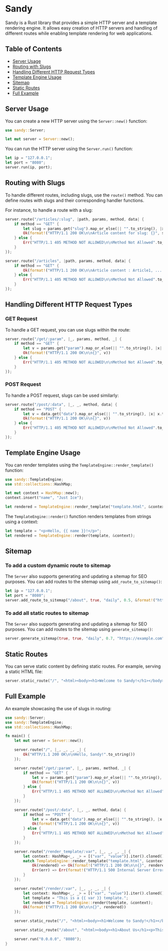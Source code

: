 # Sandy

Sandy is a Rust library that provides a simple HTTP server and a template rendering engine. It allows easy creation of HTTP servers and handling of different routes while enabling template rendering for web applications.

## Table of Contents

- [Server Usage](#server-usage)
- [Routing with Slugs](#routing-with-slugs)
- [Handling Different HTTP Request Types](#handling-different-http-request-types)
- [Template Engine Usage](#template-engine-usage)
- [Sitemap](#sitemap)
- [Static Routes](#static-routes)
- [Full Example](#full-example)

## Server Usage

You can create a new HTTP server using the `Server::new()` function:

```rust
use sandy::Server;

let mut server = Server::new();
```

You can run the HTTP server using the `Server.run()` function:

```rust
let ip = "127.0.0.1";
let port = "8080";
server.run(ip, port);
```

## Routing with Slugs

To handle different routes, including slugs, use the `route()` method. You can define routes with slugs and their corresponding handler functions.

For instance, to handle a route with a slug:

```rust
server.route("/articles/:slug", |path, params, method, data| {
    if method == "GET" {
        let slug = params.get("slug").map_or_else(|| "".to_string(), |x| x.to_string());
        Ok(format!("HTTP/1.1 200 OK\n\nArticle content for slug: {}", slug))
    } else {
        Err("HTTP/1.1 405 METHOD NOT ALLOWED\n\nMethod Not Allowed".to_string())
    }
});
```

```rust
server.route("/articles", |path, params, method, data| {
    if method == "GET" {
        Ok(format!("HTTP/1.1 200 OK\n\nArticle content : Article1, ...."))
    } else {
        Err("HTTP/1.1 405 METHOD NOT ALLOWED\n\nMethod Not Allowed".to_string())
    }
});
```

## Handling Different HTTP Request Types

### GET Request

To handle a GET request, you can use slugs within the route:

```rust
server.route("/get/:param", |_, params, method, _| {
    if method == "GET" {
        let v = params.get("param").map_or_else(|| "".to_string(), |x| x.to_string());
        Ok(format!("HTTP/1.1 200 OK\n\n{}", v))
    } else {
        Err("HTTP/1.1 405 METHOD NOT ALLOWED\n\nMethod Not Allowed".to_string())
    }
});
```

### POST Request

To handle a POST request, slugs can be used similarly:

```rust
server.route("/post/:data", |_, _, method, data| {
    if method == "POST" {
        let v = data.get("data").map_or_else(|| "".to_string(), |x| x.to_string());
        Ok(format!("HTTP/1.1 200 OK\n\n{}", v))
    } else {
        Err("HTTP/1.1 405 METHOD NOT ALLOWED\n\nMethod Not Allowed".to_string())
    }
});
```

## Template Engine Usage

You can render templates using the `TemplateEngine::render_template()` function:

```rust
use sandy::TemplateEngine;
use std::collections::HashMap;

let mut context = HashMap::new();
context.insert("name", "Just Ice");

let rendered = TemplateEngine::render_template("template.html", &context);

```

The `TemplateEngine::render()` function renders templates from strings using a context:

```rust
let template = "<p>Hello, {{ name }}!</p>";
let rendered = TemplateEngine::render(template, &context);
```

## Sitemap

### To add a custom dynamic route to sitemap

The `Server` also supports generating and updating a sitemap for SEO purposes. You can add routes to the sitemap using `add_route_to_sitemap()`:

```rust
let ip = "127.0.0.1";
let port = "8080";
server.add_route_to_sitemap("/about", true, "daily", 0.5, &format!("http://{}:{}", ip, port));
```

### To add all static routes to sitemap

The `Server` also supports generating and updating a sitemap for SEO purposes. You can add routes to the sitemap using `generate_sitemap()`:

```rust
server.generate_sitemap(true, true, "daily", 0.7, "https://example.com");
```

## Static Routes

You can serve static content by defining static routes. For example, serving a static HTML file:

```rust
server.static_route("/", "<html><body><h1>Welcome to Sandy!</h1></body></html>");
```

## Full Example

An example showcasing the use of slugs in routing:

```rust
use sandy::Server;
use sandy::TemplateEngine;
use std::collections::HashMap;

fn main() {
    let mut server = Server::new();

    server.route("/", |_, _, _, _| {
        Ok("HTTP/1.1 200 OK\n\nHello, Sandy!".to_string())
    });

    server.route("/get/:param", |_, params, method, _| {
        if method == "GET" {
            let v = params.get("param").map_or_else(|| "".to_string(), |x| x.to_string());
            Ok(format!("HTTP/1.1 200 OK\n\n{}", v))
        } else {
            Err("HTTP/1.1 405 METHOD NOT ALLOWED\n\nMethod Not Allowed".to_string())
        }
    });

    server.route("/post/:data", |_, _, method, data| {
        if method == "POST" {
            let v = data.get("data").map_or_else(|| "".to_string(), |x| x.to_string());
            Ok(format!("HTTP/1.1 200 OK\n\n{}", v))
        } else {
            Err("HTTP/1.1 405 METHOD NOT ALLOWED\n\nMethod Not Allowed".to_string())
        }
    });

    server.route("/render_template/:var", |_, _, _, _| {
        let context: HashMap<_, _> = [("var", "value")].iter().cloned().collect();
        match TemplateEngine::render_template("template.html", &context) {
            Ok(rendered) => Ok(format!("HTTP/1.1 200 OK\n\n{}", rendered)),
            Err(err) => Err(format!("HTTP/1.1 500 Internal Server Error\n\n{}", err)),
        }
    });

    server.route("/render/:var", |_, _, _, _| {
        let context: HashMap<_, _> = [("var", "value")].iter().cloned().collect();
        let template = "This is a {{ var }} template.";
        let rendered = TemplateEngine::render(template, &context);
        Ok(format!("HTTP/1.1 200 OK\n\n{}", rendered))
    });

    server.static_route("/", "<html><body><h1>Welcome to Sandy!</h1></body></html>");

    server.static_route("/about", "<html><body><h1>About Us</h1><p>This is the About Us page.</p></body></html>");

    server.run("0.0.0.0", "8080");
}

```

